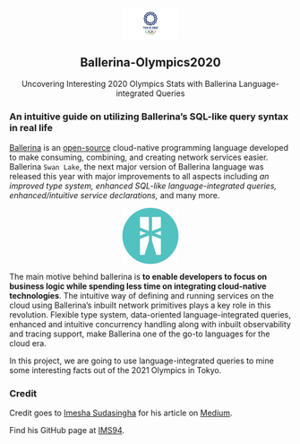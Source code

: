 <p align="center">
 <img width="100px" src="src/olympics.jpeg" align="center" alt="Olympic Games Tokyo 2020" />
 <h2 align="center">Ballerina-Olympics2020</h2>
 <p align="center">Uncovering Interesting 2020 Olympics Stats with Ballerina Language-integrated Queries</p>
</p>

### An intuitive guide on utilizing Ballerina’s SQL-like query syntax in real life

[Ballerina](https://ballerina.io/) is an [open-source](https://github.com/ballerina-platform/ballerina-lang) cloud-native programming language developed to make consuming, combining, and creating network services easier. Ballerina `Swan Lake`, the next major version of Ballerina language was released this year with major improvements to all aspects including *an improved type system, enhanced SQL-like language-integrated queries, enhanced/intuitive service declarations,* and many more.

<p align="center">
 <img width="100px" src="src/ballerina.jpeg" align="center" alt="Ballerina Lang Logo" />
</p>

The main motive behind ballerina is **to enable developers to focus on business logic while spending less time on integrating cloud-native technologies**. The intuitive way of defining and running services on the cloud using Ballerina’s inbuilt network primitives plays a key role in this revolution. Flexible type system, data-oriented language-integrated queries, enhanced and intuitive concurrency handling along with inbuilt observability and tracing support, make Ballerina one of the go-to languages for the cloud era.

In this project, we are going to use language-integrated queries to mine some interesting facts out of the 2021 Olympics in Tokyo.

### Credit

Credit goes to [Imesha Sudasingha](https://loneidealist.medium.com/) for his article on [Medium](https://medium.com/geekculture/uncovering-interesting-2020-olympics-stats-with-ballerina-language-integrated-queries-7d5d0995b112).

Find his GitHub page at [IMS94](https://github.com/IMS94).